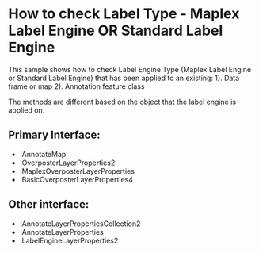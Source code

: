 # How to check Label Type - Maplex Label Engine OR Standard Label Engine

This sample shows how to check Label Engine Type (Maplex Label Engine or Standard Label Engine) that has been applied to an existing:
1). Data frame or map
2). Annotation feature class

The methods are different based on the object that the label engine is applied on.

## Primary Interface:
* IAnnotateMap
* IOverposterLayerProperties2
* IMaplexOverposterLayerProperties
* IBasicOverposterLayerProperties4

## Other interface:
* IAnnotateLayerPropertiesCollection2
* IAnnotateLayerProperties
* ILabelEngineLayerProperties2